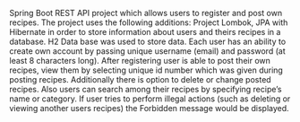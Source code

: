 Spring Boot REST API project which allows users to register and post own recipes.
The project uses the following additions: Project Lombok, JPA with Hibernate in order to store information about users and theirs recipes in a database. H2 Data base was used to store data. 
Each user has an ability to create own account by passing unique username (email) and password (at least 8 characters long). After registering user is able to post their own recipes, view them by selecting unique id number which was given during posting recipes. Additionally there is option to delete or change posted recipes. Also users can search among their recipes by specifying recipe’s name or category. If user tries to perform illegal actions (such as deleting or viewing another users recipes) the Forbidden message would be displayed.  
